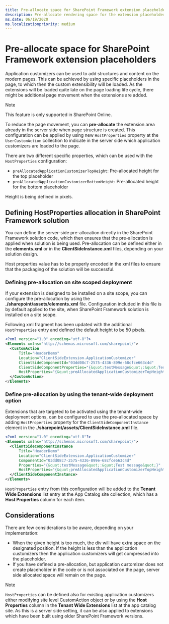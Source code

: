 ```yaml
---
title: Pre-allocate space for SharePoint Framework extension placeholders
description: Pre-allocate rendering space for the extension placeholders
ms.date: 06/19/2020
ms.localizationpriority: medium
---
```


# Pre-allocate space for SharePoint Framework extension placeholders

Application customizers can be used to add structures and content on the modern pages. This can be achieved by using specific placeholders in the page, to which then the custom extensibility will be loaded. As the extensions will be loaded quite late on the page loading life cycle, there might be additional page movement when the extensions are added.

> [!NOTE]
> This feature is only supported in SharePoint Online.

To reduce the page movement, you can **pre-allocate** the extension area already in the server side when page structure is created. This configuration can be applied by using new `HostProperties` property at the `UserCustomAction` collection to indicate in the server side which application customizers are loaded to the page.

There are two different specific properties, which can be used with the `HostProperties` configuration:

- `preAllocatedApplicationCustomizerTopHeight`: Pre-allocated height for the top placeholder
- `preAllocatedApplicationCustomizerBottomHeight`: Pre-allocated height for the bottom placeholder

Height is being defined in pixels.

## Defining HostProperties allocation in SharePoint Framework solution

You can define the server-side pre-allocation directly in the SharePoint Framework solution code, which then ensures that the pre-allocation is applied when solution is being used. Pre-allocation can be defined either in the **elements.xml** or in the **ClientSideInstance.xml** files, depending on your solution design.

Host properties value has to be properly encoded in the xml files to ensure that the packaging of the solution will be successful.

### Defining pre-allocation on site scoped deployment

If your extension is designed to be installed on a site scope, you can configure the pre-allocation by using the **./sharepoint/assets/elements.xml** file. Configuration included in this file is by default applied to the site, when SharePoint Framework solution is installed on a site scope.

Following xml fragment has been updated with the additional `HostProperties` entry and defined the default height to be 50 pixels.

```xml
<?xml version="1.0" encoding="utf-8"?>
<Elements xmlns="http://schemas.microsoft.com/sharepoint/">
  <CustomAction
      Title="HeaderDemo"
      Location="ClientSideExtension.ApplicationCustomizer"
      ClientSideComponentId="03dd08c7-2575-4336-899e-68cfce663c4d"
      ClientSideComponentProperties="{&quot;testMessage&quot;:&quot;Test message&quot;}"
      HostProperties="{&quot;preAllocatedApplicationCustomizerTopHeight&quot;:&quot;50&quot;,&quot;preAllocatedApplicationCustomizerBottomHeight&quot;:&quot;50&quot;}">
  </CustomAction>
</Elements>
```

### Define pre-allocation by using the tenant-wide deployment option

Extensions that are targeted to be activated using the tenant-wide deployment options, can be configured to use the pre-allocated space by adding `HostProperties` property for the `ClientSideComponentInstance` element in the **./sharepoint/assets/ClientSideInstance.xml** file.

```xml
<?xml version="1.0" encoding="utf-8"?>
<Elements xmlns="http://schemas.microsoft.com/sharepoint/">
  <ClientSideComponentInstance
      Title="HeaderDemo"
      Location="ClientSideExtension.ApplicationCustomizer"
      ComponentId="03dd08c7-2575-4336-899e-68cfce663c4d"
      Properties="{&quot;testMessage&quot;:&quot;Test message&quot;}"
      HostProperties="{&quot;preAllocatedApplicationCustomizerTopHeight&quot;:&quot;50&quot;,&quot;preAllocatedApplicationCustomizerBottomHeight&quot;:&quot;50&quot;}">
  </ClientSideComponentInstance>
</Elements>
```

`HostProperties` entry from this configuration will be added to the **Tenant Wide Extensions** list entry at the App Catalog site collection, which has a **Host Properties** column for each item.

## Considerations

There are few considerations to be aware, depending on your implementation:

- When the given height is too much, the div will have extra space on the designated position. If the height is less than the application customizers then the application customizers will get compressed into the placeholder.
- If you have defined a pre-allocation, but application customizer does not create placeholder in the code or is not associated on the page, server side allocated space will remain on the page.

> [!NOTE]
> `HostProperties` can be defined also for existing application customizers either modifying site level CustomAction object or by using the **Host Properties** column in the **Tenant Wide Extensions** list at the app catalog site. As this is a server side setting, it can be also applied to extensions which have been built using older SharePoint Framework versions.
